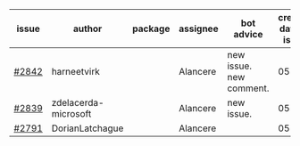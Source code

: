 | issue | author | package | assignee | bot advice | created date of issue | target release date | date from target |
| ------ | ------ | ------ | ------ | ------ | ------ | ------ | :-----: |
| [#2842](https://github.com/Azure/sdk-release-request/issues/2842) | harneetvirk |  | Alancere | new issue. new comment. | 05-26 | 05-30 |  |
| [#2839](https://github.com/Azure/sdk-release-request/issues/2839) | zdelacerda-microsoft |  | Alancere | new issue. | 05-25 | 06-08 |  |
| [#2791](https://github.com/Azure/sdk-release-request/issues/2791) | DorianLatchague |  | Alancere |  | 05-12 | 05-16 |  |
